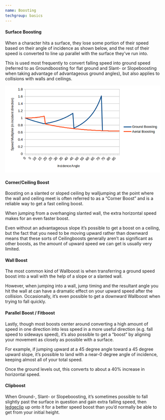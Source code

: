```yaml
---
name: Boosting
techgroup: basics
---
```


#### Surface Boosting

When a character hits a surface, they lose some portion of their speed based on their angle of incidence as shown below, and the rest of their speed is converted to line up parallel with the surface they’ve run into.

This is used most frequently to convert falling speed into ground speed (referred to as Groundboosting for flat ground and Slant- or Slopeboosting when taking advantage of advantageous ground angles), but also applies to collisions with walls and ceilings.

![Angle of Incidence](assets/img/tech/angle_of_incidence.png)

#### Corner/Ceiling Boost
Boosting on a slanted or sloped ceiling by walljumping at the point where the wall and ceiling meet is often referred to as a “Corner Boost” and is a reliable way to get a fast ceiling boost.

When jumping from a overhanging slanted wall, the extra horizontal speed makes for an even faster boost.

Even without an advantageous slope it’s possible to get a boost on a ceiling, but the fact that you need to be moving upward rather than downward means that these sorts of Ceilingboosts generally aren’t as significant as other boosts, as the amount of upward speed we can get is usually very limited.

#### Wall Boost
The most common kind of Wallboost is when transferring a ground speed boost into a wall with the help of a slope or a slanted wall.

However, when jumping into a wall, jump timing and the resultant angle you hit the wall at can have a dramatic effect on your upward speed after the collision. Occasionally, it’s even possible to get a downward Wallboost when trying to fall quickly.

#### Parallel Boost / Fitboost
Lastly, though most boosts center around converting a high amount of speed in one direction into less speed in a more useful direction (e.g. fall speed to sideways speed), it’s also possible to get a “boost” by aligning your movement as closely as possible with a surface.

For example, if jumping upward at a 45 degree angle toward a 45 degree upward slope, it’s possible to land with a near-0 degree angle of incidence, keeping almost all of your total speed.

Once the ground levels out, this converts to about a 40% increase in horizontal speed.

#### Clipboost

When Ground-, Slant- or Slopeboosting, it’s sometimes possible to fall slightly past the surface in question and gain extra falling speed, then [ledgeclip](#ledge-clips) up onto it for a better speed boost than you’d normally be able to get from your initial height.
